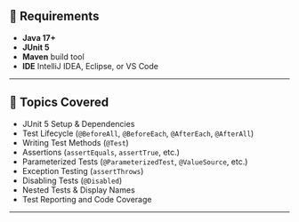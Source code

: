 ## 🧰 Requirements

- **Java 17+** 
- **JUnit 5**
- **Maven**  build tool
- **IDE**  IntelliJ IDEA, Eclipse, or VS Code

---

## 🧠 Topics Covered

- JUnit 5 Setup & Dependencies  
- Test Lifecycle (`@BeforeAll`, `@BeforeEach`, `@AfterEach`, `@AfterAll`)  
- Writing Test Methods (`@Test`)  
- Assertions (`assertEquals`, `assertTrue`, etc.)  
- Parameterized Tests (`@ParameterizedTest`, `@ValueSource`, etc.)  
- Exception Testing (`assertThrows`)  
- Disabling Tests (`@Disabled`)  
- Nested Tests & Display Names  
- Test Reporting and Code Coverage  

---

